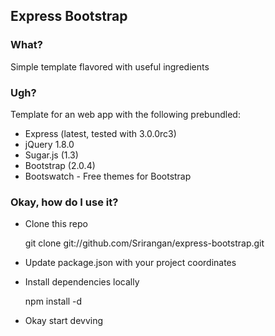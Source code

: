 ## Express Bootstrap

### What?

Simple template flavored with useful ingredients

### Ugh?

Template for an web app with the following prebundled:

* Express (latest, tested with 3.0.0rc3)
* jQuery 1.8.0
* Sugar.js (1.3)
* Bootstrap (2.0.4)
* Bootswatch - Free themes for Bootstrap

### Okay, how do I use it?

* Clone this repo

    git clone git://github.com/Srirangan/express-bootstrap.git

* Update package.json with your project coordinates

* Install dependencies locally

    npm install -d

* Okay start devving